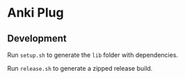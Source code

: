 # Anki Plug


## Development

Run `setup.sh` to generate the `lib` folder with dependencies.

Run `release.sh` to generate a zipped release build.
